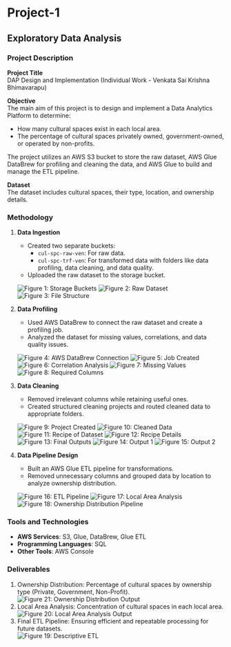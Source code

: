 # Project-1

## Exploratory Data Analysis

### Project Description
**Project Title**  
DAP Design and Implementation (Individual Work - Venkata Sai Krishna Bhimavarapu)  

**Objective**  
The main aim of this project is to design and implement a Data Analytics Platform to determine:  
- How many cultural spaces exist in each local area.  
- The percentage of cultural spaces privately owned, government-owned, or operated by non-profits.  

The project utilizes an AWS S3 bucket to store the raw dataset, AWS Glue DataBrew for profiling and cleaning the data, and AWS Glue to build and manage the ETL pipeline.  

**Dataset**  
The dataset includes cultural spaces, their type, location, and ownership details.  

### Methodology
1. **Data Ingestion**  
   - Created two separate buckets:
     - `cul-spc-raw-ven`: For raw data.
     - `cul-spc-trf-ven`: For transformed data with folders like data profiling, data cleaning, and data quality.
   - Uploaded the raw dataset to the storage bucket.

   ![Figure 1: Storage Buckets](image-path-1)
   ![Figure 2: Raw Dataset](image-path-2)
   ![Figure 3: File Structure](image-path-3)

2. **Data Profiling**  
   - Used AWS DataBrew to connect the raw dataset and create a profiling job.
   - Analyzed the dataset for missing values, correlations, and data quality issues.

   ![Figure 4: AWS DataBrew Connection](image-path-4)
   ![Figure 5: Job Created](image-path-5)
   ![Figure 6: Correlation Analysis](image-path-6)
   ![Figure 7: Missing Values](image-path-7)
   ![Figure 8: Required Columns](image-path-8)

3. **Data Cleaning**  
   - Removed irrelevant columns while retaining useful ones.
   - Created structured cleaning projects and routed cleaned data to appropriate folders.

   ![Figure 9: Project Created](image-path-9)
   ![Figure 10: Cleaned Data](image-path-10)
   ![Figure 11: Recipe of Dataset](image-path-11)
   ![Figure 12: Recipe Details](image-path-12)
   ![Figure 13: Final Outputs](image-path-13)
   ![Figure 14: Output 1](image-path-14)
   ![Figure 15: Output 2](image-path-15)

4. **Data Pipeline Design**  
   - Built an AWS Glue ETL pipeline for transformations.
   - Removed unnecessary columns and grouped data by location to analyze ownership distribution.

   ![Figure 16: ETL Pipeline](image-path-16)
   ![Figure 17: Local Area Analysis](image-path-17)
   ![Figure 18: Ownership Distribution Pipeline](image-path-18)

### Tools and Technologies
- **AWS Services**: S3, Glue, DataBrew, Glue ETL
- **Programming Languages**: SQL
- **Other Tools**: AWS Console

### Deliverables
1. Ownership Distribution: Percentage of cultural spaces by ownership type (Private, Government, Non-Profit).  
   ![Figure 21: Ownership Distribution Output](image-path-21)  
2. Local Area Analysis: Concentration of cultural spaces in each local area.  
   ![Figure 20: Local Area Analysis Output](image-path-20)
3. Final ETL Pipeline: Ensuring efficient and repeatable processing for future datasets.  
   ![Figure 19: Descriptive ETL](image-path-19)

